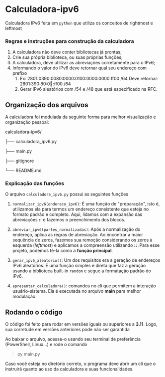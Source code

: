 # Calculadora-ipv6
Calculadora IPv6 feita em `python` que utiliza os conceitos de rightmost e leftmost 

### Regras e instruções para construção da calculadora 
1. A calculadora não deve conter bibliotecas já prontas;
2. Crie sua própria biblioteca, ou suas próprias funções;
3. A calculadora, deve utilizar as abreviações corretamente para o IPv6;
4. Informando o valor do IPv6 deve retornar qual seu endereço com prefixo
    1. Ex: 2801:0390:0080:0000:0100:0000:0000:ff00 /64
    Deve retornar: 2801:390:80:0:100::ff00 /64
    2. Gerar IPv6 aleatórios com /54 e /48 que está especificado na RFC.

## Organização dos arquivos
A calculadora foi modulada da seguinte forma para melhor visualização e organização pessoal:

calculadora-ipv6/

├── calculadora_ipv6.py

├── main.py

├── gitignore

└── README.md

### Explicação das funções
O arquivo `calculadora_ipv6.py` possui as seguintes funções

1. `normalizar_ipv6(endereco_ipv6)`: É uma função de "preparação", isto é, utilizamos ela para termos um endereço consistente que esteja no formato padrão e completo. Aqui, lidamos com a expansão das abreviações **::** e fazemos o preenchimento dos blocos.

2. ``abreviar_ipv6(partes_normalizadas)``: Após a normalização do endereço, aplica as regras de abreviação. Ao encontrar a maior sequência de zeros, fazemos sua remoção considerando os zeros à esquerda (*leftmost*) e aplicamos a compreensão utilizando **::** .Para esse projeto, podemos tê-la como a **função principal**.

3. ``gerar_ipv6_aleatorio()``: Um dos requisitos era a geração de endereços IPv6 aleatórios. É uma função simples e direta que faz a geração usando a biblioteca built-in `random` e segue a formatação padrão do IPv6.

4. `apresentar_calculadora()`: comandos no cli que permitem a interação usuário-sistema. Ela é executada no arquivo **main** para melhor modulação. 

## Rodando o código
O código foi feito para rodar em versões iguais ou superiores a **3.11**. Logo, sua corretude em versões anteriores pode não ser garantida 

Ao baixar o arquivo, acesse-o usando seu terminal de preferência (PowerShell, Linux...) e rode o comando 

> py main.py

Caso você esteja no diretório correto, o programa deve abrir um cli que o instruirá quanto ao uso da calculadora e suas funcionalidades.



